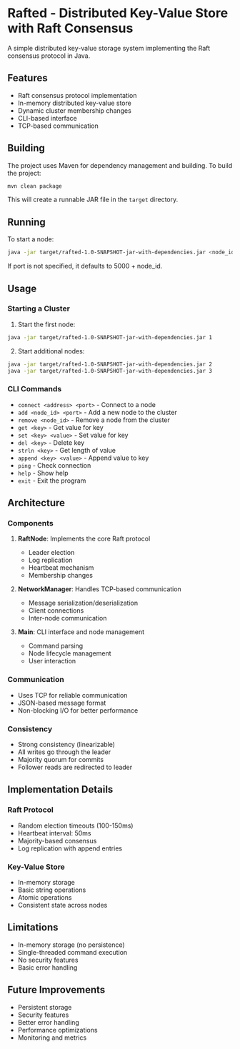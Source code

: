 # Rafted - Distributed Key-Value Store with Raft Consensus

A simple distributed key-value storage system implementing the Raft consensus protocol in Java.

## Features

- Raft consensus protocol implementation
- In-memory distributed key-value store
- Dynamic cluster membership changes
- CLI-based interface
- TCP-based communication

## Building

The project uses Maven for dependency management and building. To build the project:

```bash
mvn clean package
```

This will create a runnable JAR file in the `target` directory.

## Running

To start a node:

```bash
java -jar target/rafted-1.0-SNAPSHOT-jar-with-dependencies.jar <node_id> [<port>]
```

If port is not specified, it defaults to 5000 + node_id.

## Usage

### Starting a Cluster

1. Start the first node:
```bash
java -jar target/rafted-1.0-SNAPSHOT-jar-with-dependencies.jar 1
```

2. Start additional nodes:
```bash
java -jar target/rafted-1.0-SNAPSHOT-jar-with-dependencies.jar 2
java -jar target/rafted-1.0-SNAPSHOT-jar-with-dependencies.jar 3
```

### CLI Commands

- `connect <address> <port>` - Connect to a node
- `add <node_id> <port>` - Add a new node to the cluster
- `remove <node_id>` - Remove a node from the cluster
- `get <key>` - Get value for key
- `set <key> <value>` - Set value for key
- `del <key>` - Delete key
- `strln <key>` - Get length of value
- `append <key> <value>` - Append value to key
- `ping` - Check connection
- `help` - Show help
- `exit` - Exit the program

## Architecture

### Components

1. **RaftNode**: Implements the core Raft protocol
   - Leader election
   - Log replication
   - Heartbeat mechanism
   - Membership changes

2. **NetworkManager**: Handles TCP-based communication
   - Message serialization/deserialization
   - Client connections
   - Inter-node communication

3. **Main**: CLI interface and node management
   - Command parsing
   - Node lifecycle management
   - User interaction

### Communication

- Uses TCP for reliable communication
- JSON-based message format
- Non-blocking I/O for better performance

### Consistency

- Strong consistency (linearizable)
- All writes go through the leader
- Majority quorum for commits
- Follower reads are redirected to leader

## Implementation Details

### Raft Protocol

- Random election timeouts (100-150ms)
- Heartbeat interval: 50ms
- Majority-based consensus
- Log replication with append entries

### Key-Value Store

- In-memory storage
- Basic string operations
- Atomic operations
- Consistent state across nodes

## Limitations

- In-memory storage (no persistence)
- Single-threaded command execution
- No security features
- Basic error handling

## Future Improvements

- Persistent storage
- Security features
- Better error handling
- Performance optimizations
- Monitoring and metrics 